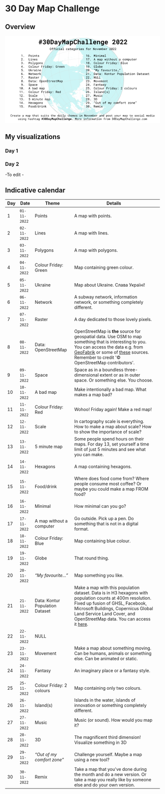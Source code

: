 # 30 Day Map Challenge

## Overview
![](30-dmc-2022.png)

## My visualizations

### Day 1 


### Day 2 


-To edit - 


## Indicative calendar

| Day | Date       | Theme                           | Details                                                                                                                                                                                                                                                                                                                                         |   |
|-----|------------|---------------------------------|-------------------------------------------------------------------------------------------------------------------------------------------------------------------------------------------------------------------------------------------------------------------------------------------------------------------------------------------------|---|
|   1 | ```01-11-2022``` | Points                          | A map with points.                                                                                                                                                                                                                                                                                                                              |   |
|   2 | ```02-11-2022``` | Lines                           | A map with lines.                                                                                                                                                                                                                                                                                                                               |   |
|   3 | ```03-11-2022``` | Polygons                        | A map with polygons.                                                                                                                                                                                                                                                                                                                            |   |
|   4 | ```04-11-2022``` | Colour Friday: Green            | Map containing green colour.                                                                                                                                                                                                                                                                                                                    |   |
|   5 | ```05-11-2022``` | Ukraine                         | Map about Ukraine. Слава Україні!                                                                                                                                                                                                                                                                                                               |   |
|   6 | ```06-11-2022``` | Network                         | A subway network, information network, or something completely different.                                                                                                                                                                                                                                                                       |   |
|   7 | ```07-11-2022``` | Raster                          | A day dedicated to those lovely pixels.                                                                                                                                                                                                                                                                                                         |   |
|   8 | ```08-11-2022``` | Data: OpenStreetMap             | OpenStreetMap is **the** source for geospatial data. Use OSM to map something that is interesting to you. You can access the data e.g. from [GeoFabrik](https://www.geofabrik.de/data/download.html) or some of [these](https://learnosm.org/en/osm-data/getting-data/) sources. Remember to credit '© OpenStreetMap contributors'.             |   |
|   9 | ```09-11-2022``` | Space                           | Space as in a boundless three-dimensional extent or as in outer space. Or something else. You choose.                                                                                                                                                                                                                                           |   |
|  10 | ```10-11-2022``` | A bad map                       | Make intentionally a bad map. What makes a map bad?                                                                                                                                                                                                                                                                                             |   |
|  11 | ```11-11-2022``` | Colour Friday: Red              | Wohoo! Friday again! Make a red map!                                                                                                                                                                                                                                                                                                            |   |
|  12 | ```12-11-2022``` | Scale                           | In cartography scale is everything. How to make a map about scale? How to show the importance of scale?                                                                                                                                                                                                                                         |   |
|  13 | ```13-11-2022``` | 5 minute map                    | Some people spend hours on their maps. For day 13, set yourself a time limit of just 5 minutes and see what you can make.                                                                                                                                                                                                                       |   |
|  14 | ```14-11-2022``` | Hexagons                        | A map containing hexagons.                                                                                                                                                                                                                                                                                                                      |   |
|  15 | ```15-11-2022``` | Food/drink                      | Where does food come from? Where people consume most coffee? Or maybe you could make a map FROM food?                                                                                                                                                                                                                                           |   |
|  16 | ```16-11-2022``` | Minimal                         | How minimal can you go?                                                                                                                                                                                                                                                                                                                         |   |
|  17 | ```17-11-2022``` | A map without a computer        | Go outside. Pick up a pen. Do something that is not in a digital format.                                                                                                                                                                                                                                                                        |   |
|  18 | ```18-11-2022``` | Colour Friday: Blue             | Map containing blue colour.                                                                                                                                                                                                                                                                                                                     |   |
|  19 | ```19-11-2022``` | Globe                           | That round thing.                                                                                                                                                                                                                                                                                                                               |   |
|  20 | ```20-11-2022``` | _“My favourite…”_                 | Map something you like.                                                                                                                                                                                                                                                                                                                         |   |
|  21 | ```21-11-2022``` | Data: Kontur Population Dataset | Make a map with this population dataset. Data is in H3 hexagons with population counts at 400m resolution. Fixed up fusion of GHSL, Facebook, Microsoft Buildings, Copernicus Global Land Service Land Cover, and OpenStreetMap data. You can access it [here](https://data.humdata.org/dataset/kontur-population-dataset).                                                                                     |   |
|  22 | ```22-11-2022``` | NULL                            |  `   `                                                                                                                                                                                                                                                                                                                                          |   |
|  23 | ```23-11-2022``` | Movement                        | Make a map about something moving. Can be humans, animals or something else. Can be animated or static.                                                                                                                                                                                                                                         |   |
|  24 | ```24-11-2022``` | Fantasy                         | An imaginary place or a fantasy style.                                                                                                                                                                                                                                                                                                          |   |
|  25 | ```25-11-2022``` | Colour Friday: 2 colours        | Map containing only two colours.                                                                                                                                                                                                                                                                                                               |   |
|  26 | ```26-11-2022``` | Island(s)                       | Islands in the water, islands of innovation or something completely different.                                                                                                                                                                                                                                                                  |   |
|  27 | ```27-11-2022``` | Music                           | Music (or sound). How would you map it?                                                                                                                                                                                                                                                                                                         |   |
|  28 | ```28-11-2022``` | 3D                              | The magnificent third dimension! Visualize something in 3D                                                                                                                                                                                                                                                                                      |   |
|  29 | ```29-11-2022``` | _“Out of my comfort zone”_        | Challenge yourself. Maybe a map using a new tool?                                                                                                                                                                                                                                                                                               |   |
|  30 | ```30-11-2022``` | Remix                           | Take a map that you've done during the month and do a new version. Or take a map you really like by someone else and do your own version.                                                                                                                                                                                                       |   |

<!-- TABLE END -->

